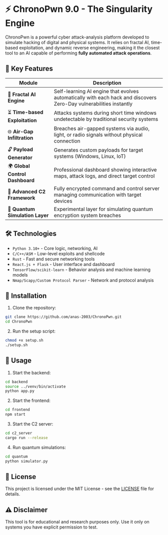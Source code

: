# ⚡ ChronoPwn 9.0 - The Singularity Engine

ChronoPwn is a powerful cyber attack-analysis platform developed to simulate hacking of digital and physical systems. It relies on fractal AI, time-based exploitation, and dynamic reverse engineering, making it the closest tool to an AI capable of performing **fully automated attack operations**.

## 🌟 Key Features

| Module | Description |
|--------|-------------|
| 🧠 **Fractal AI Engine** | Self-learning AI engine that evolves automatically with each hack and discovers Zero-Day vulnerabilities instantly |
| ⏳ **Time-based Exploitation** | Attacks systems during short time windows undetectable by traditional security systems |
| 🌐 **Air-Gap Infiltration** | Breaches air-gapped systems via audio, light, or radio signals without physical connection |
| 🔓 **Payload Generator** | Generates custom payloads for target systems (Windows, Linux, IoT) |
| 🌍 **Global Control Dashboard** | Professional dashboard showing interactive maps, attack logs, and direct target control |
| 📡 **Advanced C2 Framework** | Fully encrypted command and control server managing communication with target devices |
| 🧬 **Quantum Simulation Layer** | Experimental layer for simulating quantum encryption system breaches |

## 🛠 Technologies

- `Python 3.10+` - Core logic, networking, AI
- `C/C++/ASM` - Low-level exploits and shellcode
- `Rust` - Fast and secure networking tools
- `React.js + Flask` - User interface and dashboard
- `TensorFlow/scikit-learn` - Behavior analysis and machine learning models
- `Nmap/Scapy/Custom Protocol Parser` - Network and protocol analysis

## 🚀 Installation

1. Clone the repository:
```bash
git clone https://github.com/anas-2003/ChronoPwn.git
cd ChronoPwn
```

2. Run the setup script:
```bash
chmod +x setup.sh
./setup.sh
```

## 🏃 Usage

1. Start the backend:
```bash
cd backend
source ../venv/bin/activate
python app.py
```

2. Start the frontend:
```bash
cd frontend
npm start
```

3. Start the C2 server:
```bash
cd c2_server
cargo run --release
```

4. Run quantum simulations:
```bash
cd quantum
python simulator.py
```

## 📄 License
This project is licensed under the MIT License - see the [LICENSE](LICENSE) file for details.

## ⚠ Disclaimer
This tool is for educational and research purposes only. Use it only on systems you have explicit permission to test.